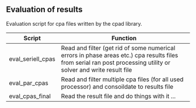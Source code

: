 ## Evaluation of results
Evaluation script for cpa files written by the cpad library. 

Script |  Function
------------ | -------------
eval_seriell_cpas | Read and filter (get rid of some numerical errors in phase areas etc.) cpa results files from serial ran post processing utility or solver and write result file
eval_par_cpas | Read and filter multiple cpa files (for all used processor) and consoildate to results file
eval_cpas_final | Read the result file and do things with it ...